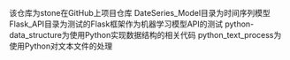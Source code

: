 该仓库为stone在GitHub上项目仓库
DateSeries_Model目录为时间序列模型
Flask_API目录为测试的Flask框架作为机器学习模型API的测试
python-data_structure为使用Python实现数据结构的相关代码
python_text_process为使用Python对文本文件的处理